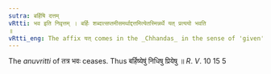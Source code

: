 ```yaml
---
sutra: बर्हिषि दत्तम्
vRtti: भव इति निवृत्तम् । बर्हिः शब्दात्सप्तमीसमर्थाद्दत्तमित्येतस्मिन्नर्थे यत् प्रत्ययो भवति
॥
vRtti_eng: The affix यत् comes in the _Chhandas_ in the sense of 'given', after the word '_barhis_' in the 7th. case in construction.
---
```

The _anuvritti_ of तत्र भवः ceases. Thus बर्हिष्येषु॑ निधिषु प्रियेषु ॥ _R_. _V_. 10 15 5
